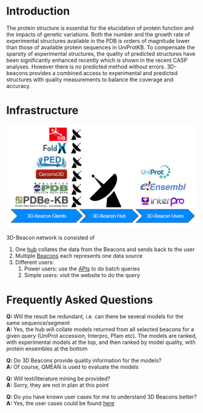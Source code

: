 # Introduction
The protein structure is essential for the elucidation of protein function and the impacts of genetic variations. Both the number and the growth rate of experimental structures available in the PDB is orders of magnitude lower than those of available protein sequences in UniProtKB. To compensate the sparsity of experimental structures, the quality of predicted structures have been significantly enhanced recently which is shown in the recent CASP analyses. However there is no predicted method without errors. 3D-beacons provides a combined access to experimental and predicted structures with quality measurements to balance the coverage and accuracy.

# Infrastructure
![Image](assets/3d-beacons-summary.png)

3D-Beacon network is consisted of 
 1. One [hub](hub.md) collates the data from the Beacons and sends back to the user 
 2. Multiple [Beacons](beacon.md) each represents one data source
 3. Different users:
    1. Power users: use the [APIs](api.md) to do batch queries
    2. Simple users: visit the website to do the query

# Frequently Asked Questions
**Q:** Will the result be redundant, i.e. can there be several models for the same sequence/segment  
**A:** Yes, the hub will collate models returned from all selected beacons for a given query (UniProt accession, Interpro, Pfam etc). The models are ranked, with experimental models at the top, and then ranked by model quality, with protein ensembles at the bottom

**Q:** Do 3D Beacons provide quality information for the models?  
**A:** Of course, QMEAN is used to evaluate the models

**Q:** Will text/literature mining be provided?  
**A:** Sorry, they are not in plan at this point

**Q:** Do you have known user cases for me to understand 3D Beacons better?  
**A:** Yes, the user cases could be found [here](user-cases.md)
